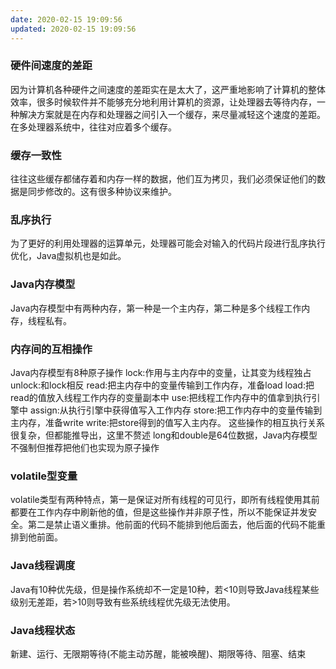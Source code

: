 ```yaml
---
date: 2020-02-15 19:09:56
updated: 2020-02-15 19:09:56
---
```




### 硬件间速度的差距
因为计算机各种硬件之间速度的差距实在是太大了，这严重地影响了计算机的整体效率，很多时候软件并不能够充分地利用计算机的资源，让处理器去等待内存，一种解决方案就是在内存和处理器之间引入一个缓存，来尽量减轻这个速度的差距。在多处理器系统中，往往对应着多个缓存。
### 缓存一致性
往往这些缓存都储存着和内存一样的数据，他们互为拷贝，我们必须保证他们的数据是同步修改的。这有很多种协议来维护。
### 乱序执行
为了更好的利用处理器的运算单元，处理器可能会对输入的代码片段进行乱序执行优化，Java虚拟机也是如此。
<!---more-->
### Java内存模型
Java内存模型中有两种内存，第一种是一个主内存，第二种是多个线程工作内存，线程私有。
### 内存间的互相操作
Java内存模型有8种原子操作
lock:作用与主内存中的变量，让其变为线程独占
unlock:和lock相反
read:把主内存中的变量传输到工作内存，准备load
load:把read的值放入线程工作内存的变量副本中
use:把线程工作内存中的值拿到执行引擎中
assign:从执行引擎中获得值写入工作内存
store:把工作内存中的变量传输到主内存，准备write
write:把store得到的值写入主内存。
这些操作的相互执行关系很复杂，但都能推导出，这里不赘述
long和double是64位数据，Java内存模型不强制但推荐把他们也实现为原子操作
### volatile型变量
volatile类型有两种特点，第一是保证对所有线程的可见行，即所有线程使用其前都要在工作内存中刷新他的值，但是这些操作并非原子性，所以不能保证并发安全。第二是禁止语义重排。他前面的代码不能排到他后面去，他后面的代码不能重排到他前面。
### Java线程调度
Java有10种优先级，但是操作系统却不一定是10种，若&lt;10则导致Java线程某些级别无差距，若&gt;10则导致有些系统线程优先级无法使用。
### Java线程状态
新建、运行、无限期等待(不能主动苏醒，能被唤醒)、期限等待、阻塞、结束